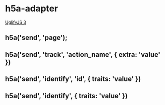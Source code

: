 h5a-adapter
==

[UglifyJS 3](https://skalman.github.io/UglifyJS-online/)

h5a('send', 'page');
--

h5a('send', 'track', 'action_name', { extra: 'value' })
--

h5a('send', 'identify', 'id', { traits: 'value' })
--

h5a('send', 'identify', { traits: 'value' })
--
